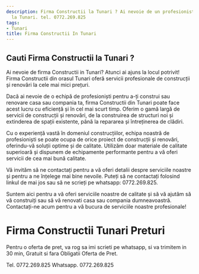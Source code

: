 ```yaml
---
description: Firma Constructii la Tunari ? Ai nevoie de un profesionist in Firma Constructii
  la Tunari. tel. 0772.269.825
tags:
- Tunari
title: Firma Constructii In Tunari
---
```



## Cauti Firma Constructii la Tunari ?


Ai nevoie de firma Constructii in Tunari? Atunci ai ajuns la locul potrivit! Firma Constructii din orasul Tunari oferă servicii profesionale de construcții și renovări la cele mai mici prețuri.

Dacă ai nevoie de o echipă de profesioniști pentru a-ți construi sau renovare casa sau compania ta, firma Constructii din Tunari poate face acest lucru cu eficiență și în cel mai scurt timp. Oferim o gamă largă de servicii de construcții și renovări, de la construirea de structuri noi și extinderea de spații existente, până la repararea și întreținerea de clădiri.

Cu o experiență vastă în domeniul construcțiilor, echipa noastră de profesioniști se poate ocupa de orice proiect de construcții și renovări, oferindu-vă soluții optime și de calitate. Utilizăm doar materiale de calitate superioară și dispunem de echipamente performante pentru a vă oferi servicii de cea mai bună calitate.

Vă invităm să ne contactați pentru a vă oferi detalii despre serviciile noastre și pentru a ne înțelege mai bine nevoile. Puteți să ne contactați folosind linkul de mai jos sau să ne scrieți pe whatsapp: 0772.269.825. 

Suntem aici pentru a vă oferi serviciile noastre de calitate și să vă ajutăm să vă construiți sau să vă renovati casa sau compania dumneavoastră. Contactați-ne acum pentru a vă bucura de serviciile noastre profesionale!

# Firma Constructii Tunari Preturi
Pentru o oferta de pret, va rog sa imi scrieti pe whatsapp, si va trimitem in 30 min, Gratuit si fara Obligatii Oferta de Pret.

Tel. 0772.269.825
Whatsapp. 0772.269.825